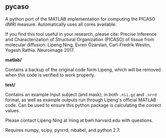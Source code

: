 pycaso
------
A python port of the MATLAB implementation for computing the PICASO dMRI measure. Automatically uses all cores available.

If you find this tool useful in your research, please cite:
Precise Inference and Characterization of Structural Organization (PICASO) of tissue from molecular diffusion. Lipeng Ning, Evren Özarslan, Carl-Fredrik Westin, Yogesh Rathia. Neuroimage 2017.

**matlab/**

Contains a backup of the original code form Lipeng, which will be removed when this code is verified to work properly.

**test/**

Contains an example input subject (and mask), in both `.nii.gz` and `.nrrd` format, as well as example outputs run through Lipeng's official MATLAB code. Can be used to ensure this python package is calculating the correct values.

Please contact Lipeng Ning at lning at bwh.harvard.edu with questions.

Requires numpy, scipy, pynrrd, nibabel, and python 2.7.
